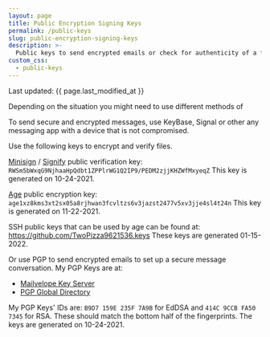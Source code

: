 ```yaml
---
layout: page
title: Public Encryption Signing Keys
permalink: /public-keys
slug: public-encryption-signing-keys
description: >-
  Public keys to send encrypted emails or check for authenticity of a file.
custom_css:
  - public-keys
---
```


Last updated: {{ page.last_modified_at }}

Depending on the situation you might need to use different methods of

To send secure and encrypted messages, use KeyBase, Signal or other any
messaging app with a device that is not compromised.

Use the following keys to encrypt and verify files.

[Minisign](https://jedisct1.github.io/minisign/) /
[Signify](https://github.com/aperezdc/signify) public verification key:
`RWSm5bWxqG9NjhaaHpQdbt1ZPPlrWG1Q2IP9/PEDM2zjjKHZWfMxyeqZ`
This key is generated on 10-24-2021.

[Age](https://age-encryption.org) public encryption key:
`age1xz8kms3xt2sx05a8rjhwan3fcvltzs6v3jazst2477v5xv3jje4sl4t24n`
This key is generated on 11-22-2021.

SSH public keys that can be used by age can be found at:
<https://github.com/TwoPizza9621536.keys>
These keys are generated 01-15-2022.

Or use PGP to send encrypted emails to set up a secure
message conversation. My PGP Keys are at:

- [Mailvelope Key Server](https://keys.mailvelope.com)
- [PGP Global Directory](https://keyserver.pgp.com/)

My PGP Keys' IDs are:
`B9D7 159E 235F 7A9B` for EdDSA and
`414C 9CCB FA50 7345` for RSA. These should match the bottom half
of the fingerprints. The keys are generated on 10-24-2021.
